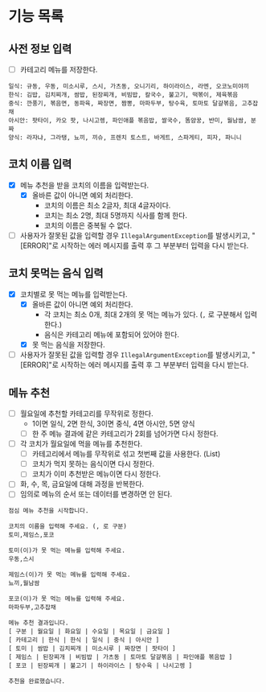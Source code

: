 # 기능 목록

## 사전 정보 입력
- [ ] 카테고리 메뉴를 저장한다.
```
일식: 규동, 우동, 미소시루, 스시, 가츠동, 오니기리, 하이라이스, 라멘, 오코노미야끼
한식: 김밥, 김치찌개, 쌈밥, 된장찌개, 비빔밥, 칼국수, 불고기, 떡볶이, 제육볶음
중식: 깐풍기, 볶음면, 동파육, 짜장면, 짬뽕, 마파두부, 탕수육, 토마토 달걀볶음, 고추잡채
아시안: 팟타이, 카오 팟, 나시고렝, 파인애플 볶음밥, 쌀국수, 똠얌꿍, 반미, 월남쌈, 분짜
양식: 라자냐, 그라탱, 뇨끼, 끼슈, 프렌치 토스트, 바게트, 스파게티, 피자, 파니니
```

## 코치 이름 입력
- [x] 메뉴 추천을 받을 코치의 이름을 입력받는다.
  - [x] 올바른 값이 아니면 예외 처리한다.
    - 코치의 이름은 최소 2글자, 최대 4글자이다.
    - 코치는 최소 2명, 최대 5명까지 식사를 함께 한다.
    - 코치의 이름은 중복될 수 없다.
- [ ] 사용자가 잘못된 값을 입력할 경우 `IllegalArgumentException`를 발생시키고, "[ERROR]"로 시작하는 에러 메시지를 출력 후 그 부분부터 입력을 다시
  받는다.

## 코치 못먹는 음식 입력
- [x] 코치별로 못 먹는 메뉴를 입력받는다.
  - [x] 올바른 값이 아니면 예외 처리한다.
    - 각 코치는 최소 0개, 최대 2개의 못 먹는 메뉴가 있다. (`,` 로 구분해서 입력한다.)
    - 음식은 카테고리 메뉴에 포함되어 있어야 한다.
  - [x] 못 먹는 음식을 저장한다.
- [ ] 사용자가 잘못된 값을 입력할 경우 `IllegalArgumentException`를 발생시키고, "[ERROR]"로 시작하는 에러 메시지를 출력 후 그 부분부터 입력을 다시
  받는다.

## 메뉴 추천
- [ ] 월요일에 추천할 카테고리를 무작위로 정한다.
  - 1이면 일식, 2면 한식, 3이면 중식, 4면 아시안, 5면 양식
  - [ ] 한 주 메뉴 결과에 같은 카테고리가 2회를 넘어가면 다시 정한다.
- [ ] 각 코치가 월요일에 먹을 메뉴를 추천한다.
    - [ ] 카테고리에서 메뉴를 무작위로 섞고 첫번째 값을 사용한다. (List<String>)
    - [ ] 코치가 먹지 못하는 음식이면 다시 정한다.
    - [ ] 코치가 이미 추천받은 메뉴이면 다시 정한다.
- [ ] 화, 수, 목, 금요일에 대해 과정을 반복한다.
- [ ] 임의로 메뉴의 순서 또는 데이터를 변경하면 안 된다.

```
점심 메뉴 추천을 시작합니다.

코치의 이름을 입력해 주세요. (, 로 구분)
토미,제임스,포코

토미(이)가 못 먹는 메뉴를 입력해 주세요.
우동,스시

제임스(이)가 못 먹는 메뉴를 입력해 주세요.
뇨끼,월남쌈

포코(이)가 못 먹는 메뉴를 입력해 주세요.
마파두부,고추잡채

메뉴 추천 결과입니다.
[ 구분 | 월요일 | 화요일 | 수요일 | 목요일 | 금요일 ]
[ 카테고리 | 한식 | 한식 | 일식 | 중식 | 아시안 ]
[ 토미 | 쌈밥 | 김치찌개 | 미소시루 | 짜장면 | 팟타이 ]
[ 제임스 | 된장찌개 | 비빔밥 | 가츠동 | 토마토 달걀볶음 | 파인애플 볶음밥 ]
[ 포코 | 된장찌개 | 불고기 | 하이라이스 | 탕수육 | 나시고렝 ]

추천을 완료했습니다.
```
